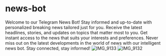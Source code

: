 # news-bot

Welcome to our Telegram News Bot! Stay informed and up-to-date with personalized breaking news tailored just for you. Receive the latest headlines, stories, and updates on topics that matter most to you. Get instant access to the news that suits your interests and preferences. Never miss out on the latest developments in the world of news with our intelligent news bot. Stay connected, stay informed!
![IMG_9133](https://github.com/murai1998/news-bot/assets/57275209/db3de9f2-8023-4140-9af7-5569ed234b88)
![IMG_9132](https://github.com/murai1998/news-bot/assets/57275209/112fcf32-5caf-49bb-bde6-114e827dd670)
